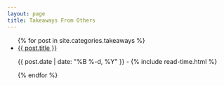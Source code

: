 ```yaml
---
layout: page
title: Takeaways From Others
---
```

<ul class="posts">
  <div class ="articles">
    {% for post in site.categories.takeaways %}
      <li itemscope>
        <a href="{{ site.github.url }}{{ post.url }}">{{ post.title }}</a>
        <p class="post-date"><span><i class="fa fa-calendar" aria-hidden="true"></i> {{ post.date | date: "%B %-d, %Y" }} - <i class="fa fa-clock-o" aria-hidden="true"></i> {% include read-time.html %}</span></p>
      </li>
    {% endfor %}
  </div>
</ul>
